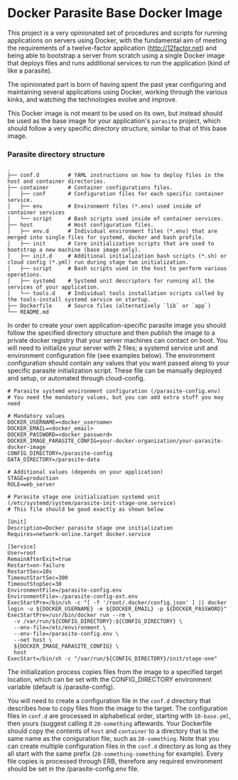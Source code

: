 # Docker Parasite Base Docker Image

This project is a very opinionated set of procedures and scripts for running applications on servers using Docker, with the fundamental aim of meeting the requirements of a twelve-factor application (http://12factor.net) and being able to bootstrap a server from scratch using a single Docker image that deploys files and runs additional services to run the application (kind of like a parasite).

The opinionated part is born of having spent the past year configuring and maintaining several applications using Docker, working through the various kinks, and watching the technologies evolve and improve.

This Docker image is not meant to be used on its own, but instead should be used as the base image for your application's `parasite` project, which should follow a very specific directory structure, similar to that of this base image.

### Parasite directory structure

    .
    ├── conf.d         # YAML instructions on how to deploy files in the host and container directories.
    ├── container      # Container configurations files.
    │   ├── conf       # Configuration files for each specific container service.
    │   ├── env        # Environment files (*.env) used inside of container services
    │   └── script     # Bash scripts used inside of container services.
    ├── host           # Host configuration files.
    │   ├── env.d      # Individual environment files (*.env) that are merged into single files for systemd, docker and bash profile.
    │   ├── init       # Core initialization scripts that are used to bootstrap a new machine (base image only).
    │   ├── init.d     # Additional initialization bash scripts (*.sh) or cloud config (*.yml) run during stage two initialization.
    │   ├── script     # Bash scripts used in the host to perform various operations.
    │   ├── systemd    # Systemd unit descriptors for running all the services of your application.
    │   └── tools.d    # Individual tools installation scripts called by the tools-install systemd service on startup.
    ├── Dockerfile     # Source files (alternatively `lib` or `app`)
    └── README.md

In order to create your own application-specific parasite image you should follow the specified directory structure and then publish the image to a private docker registry that your server machines can contact on boot.  You will need to initialize your server with 2 files; a systemd service unit and environment configuration file (see examples
below).  The environment configuration should contain any values that you want passed along to your specific
parasite initialization script.  These file can be manually deployed and setup, or automated through cloud-config.

```
# Parasite systemd environment configuration (/parasite-config.env)
# You need the mandatory values, but you can add extra stuff you may need

# Mandatory values
DOCKER_USERNAME=<docker_username>
DOCKER_EMAIL=<docker_email>
DOCKER_PASSWORD=<docker_password>
DOCKER_IMAGE_PARASITE_CONFIG=your-docker-organization/your-parasite-docker-image
CONFIG_DIRECTORY=/parasite-config
DATA_DIRECTORY=/parasite-data

# Additional values (depends on your application)
STAGE=production
ROLE=web_server
```

```
# Parasite stage one initialization systemd unit (/etc/systemd/system/parasite-init-stage-one.service)
# This file should be good exactly as shown below

[Unit]
Description=Docker parasite stage one initialization
Requires=network-online.target docker.service

[Service]
User=root
RemainAfterExit=true
Restart=on-failure
RestartSec=10s
TimeoutStartSec=300
TimeoutStopSec=30
EnvironmentFile=/parasite-config.env
EnvironmentFile=-/parasite-config-ext.env
ExecStartPre=/bin/sh -c "[ -f '/root/.docker/config.json' ] || docker login -u ${DOCKER_USERNAME} -e ${DOCKER_EMAIL} -p ${DOCKER_PASSWORD}"
ExecStartPre=/usr/bin/docker run --rm \
  -v /var/run/${CONFIG_DIRECTORY}:${CONFIG_DIRECTORY} \
  --env-file=/etc/environment \
  --env-file=/parasite-config.env \
  --net host \
  ${DOCKER_IMAGE_PARASITE_CONFIG} \
  host
ExecStart=/bin/sh -c "/var/run/${CONFIG_DIRECTORY}/init/stage-one"
```

The initialization process copies files from the image to a specified target location, which can be set with the CONFIG_DIRECTORY environment variable (default is /parasite-config).

You will need to create a configuration file in the `conf.d` directory that describes how to copy files from the image to the target.  The configuration files in `conf.d` are processed in alphabetical order, starting with `10-base.yml`, then yours (suggest calling it `20-something` aftewards.  Your Dockerfile should copy the contents of `host` and `container` to a directory that is the same name as the coniguration file, such as `20-something`.  Note that you can create multiple configuration files in the `conf.d` directory as long as they all start with the same prefix (`20-something-something` for example).  Every file copies is processed through ERB, therefore any required environment should be set in the /parasite-config.env file.

